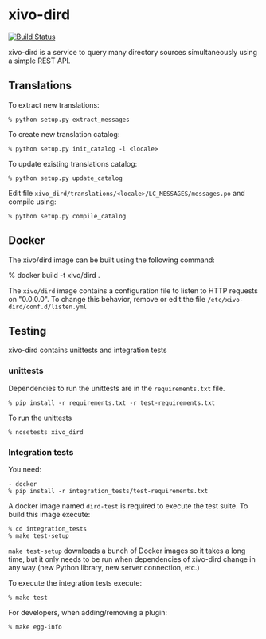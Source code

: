 # xivo-dird
[![Build Status](https://travis-ci.org/xivo-pbx/xivo-dird.png?branch=master)](https://travis-ci.org/xivo-pbx/xivo-dird)

xivo-dird is a service to query many directory sources simultaneously using a
simple REST API.


## Translations

To extract new translations:

    % python setup.py extract_messages

To create new translation catalog:

    % python setup.py init_catalog -l <locale>

To update existing translations catalog:

    % python setup.py update_catalog

Edit file `xivo_dird/translations/<locale>/LC_MESSAGES/messages.po` and compile using:

    % python setup.py compile_catalog


## Docker

The xivo/dird image can be built using the following command:

   % docker build -t xivo/dird .

The `xivo/dird` image contains a configuration file to listen to HTTP requests
on "0.0.0.0". To change this behavior, remove or edit the file
`/etc/xivo-dird/conf.d/listen.yml`


## Testing

xivo-dird contains unittests and integration tests

### unittests

Dependencies to run the unittests are in the `requirements.txt` file.

    % pip install -r requirements.txt -r test-requirements.txt

To run the unittests

    % nosetests xivo_dird

### Integration tests

You need:

    - docker
    % pip install -r integration_tests/test-requirements.txt

A docker image named `dird-test` is required to execute the test suite.
To build this image execute:

    % cd integration_tests
    % make test-setup

`make test-setup` downloads a bunch of Docker images so it takes a long time,
but it only needs to be run when dependencies of xivo-dird change in any way
(new Python library, new server connection, etc.)

To execute the integration tests execute:

    % make test

For developers, when adding/removing a plugin:

    % make egg-info
